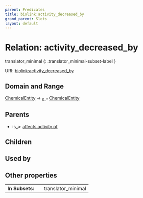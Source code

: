 ```yaml
---
parent: Predicates
title: biolink:activity_decreased_by
grand_parent: Slots
layout: default
---
```


# Relation: activity_decreased_by

translator_minimal
{: .translator_minimal-subset-label }




URI: [biolink:activity_decreased_by](https://w3id.org/biolink/vocab/activity_decreased_by)

## Domain and Range

[ChemicalEntity](ChemicalEntity.md) ->  <sub>0..\*</sub> [ChemicalEntity](ChemicalEntity.md)

## Parents

 *  is_a: [affects activity of](affects_activity_of.md)

## Children


## Used by


## Other properties

|  |  |  |
| --- | --- | --- |
| **In Subsets:** | | translator_minimal |

